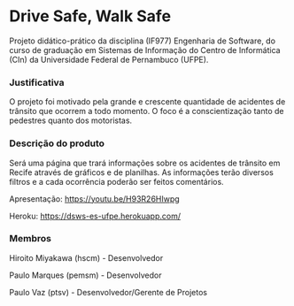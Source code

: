 # Drive Safe, Walk Safe

   Projeto didático-prático da disciplina (IF977) Engenharia de Software, do curso de graduação em Sistemas de Informação do Centro de Informática (CIn) da Universidade Federal de Pernambuco (UFPE).

### Justificativa
   O projeto foi motivado pela grande e crescente quantidade de acidentes de trânsito que ocorrem a todo momento. O foco é a conscientização tanto de pedestres quanto dos motoristas.

### Descrição do produto
   Será uma página que trará informações sobre os acidentes de trânsito em Recife através de gráficos e de planilhas. As informações terão diversos filtros e a cada ocorrência poderão ser feitos comentários.
   
Apresentação: https://youtu.be/H93R26HIwpg

Heroku: https://dsws-es-ufpe.herokuapp.com/

### Membros
Hiroito Miyakawa (hscm) - Desenvolvedor

Paulo Marques (pemsm) - Desenvolvedor

Paulo Vaz (ptsv) - Desenvolvedor/Gerente de Projetos

